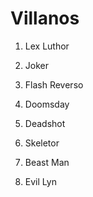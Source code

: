 
# Villanos

1. Lex Luthor
2. Joker
3. Flash Reverso
4. Doomsday
5. Deadshot

7. Skeletor
8. Beast Man
9. Evil Lyn
